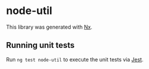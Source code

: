 # node-util

This library was generated with [Nx](https://nx.dev).

## Running unit tests

Run `ng test node-util` to execute the unit tests via [Jest](https://jestjs.io).
